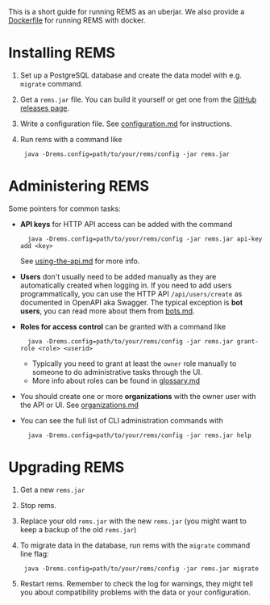 This is a short guide for running REMS as an uberjar. We also provide a [Dockerfile](../Dockerfile) for running REMS with docker.

# Installing REMS

1. Set up a PostgreSQL database and create the data model with e.g. `migrate` command.
1. Get a `rems.jar` file. You can build it yourself or get one from the [GitHub releases page](https://github.com/CSCfi/rems/releases).
1. Write a configuration file. See [configuration.md](configuration.md) for instructions.
1. Run rems with a command like

        java -Drems.config=path/to/your/rems/config -jar rems.jar

# Administering REMS

Some pointers for common tasks:

- **API keys** for HTTP API access can be added with the command

        java -Drems.config=path/to/your/rems/config -jar rems.jar api-key add <key>

  See [using-the-api.md](using-the-api.md) for more info.
- **Users** don't usually need to be added manually as they are automatically created when logging in.
  If you need to add users programmatically, you can use the HTTP API `/api/users/create` as documented in OpenAPI aka Swagger.
  The typical exception is **bot users**, you can read more about them from [bots.md](bots.md).
- **Roles for access control** can be granted with a command like

        java -Drems.config=path/to/your/rems/config -jar rems.jar grant-role <role> <userid>

  - Typically you need to grant at least the `owner` role manually to someone to do administrative tasks through the UI.
  - More info about roles can be found in [glossary.md](glossary.md)
- You should create one or more **organizations** with the owner user with the API or UI. See [organizations.md](organizations.md)
- You can see the full list of CLI administration commands with

        java -Drems.config=path/to/your/rems/config -jar rems.jar help

# Upgrading REMS

1. Get a new `rems.jar`
1. Stop rems.
1. Replace your old `rems.jar` with the new `rems.jar` (you might want to keep a backup of the old `rems.jar`)
1. To migrate data in the database, run rems with the `migrate` command line flag:

        java -Drems.config=path/to/your/rems/config -jar rems.jar migrate

1. Restart rems. Remember to check the log for warnings, they might tell you about compatibility problems with the data or your configuration.
